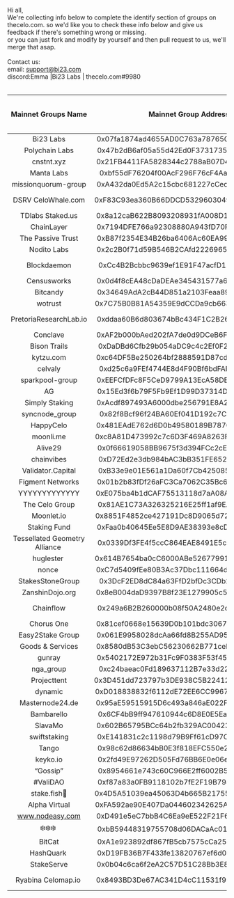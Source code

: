 
Hi all,
<br/>
We're collecting info below to complete the identify section of groups on thecelo.com. so we'd like you to check these info below and give us feedback if there's something wrong or missing.
<br/> or you can just fork and modify by yourself and then pull request to us, we'll merge that asap. <br/>
<br/>
Contact us:<br/>
email: support@bi23.com<br/>
discord:Emma |Bi23 Labs  | thecelo.com#9980<br/>
<br/>

| Mainnet Groups Name  | Mainnet Group Address | [TGCSO](https://docs.google.com/spreadsheets/d/e/2PACX-1vQwk10o6YV0uriR8LuYfLqB1irjmOX_-L6Jljn3BtKlmz_R_TsUU8aI-pMqGVlu4HQKIQlQaFkUhsyl/pubhtml?gid=1970613133&single=true) entity identity | [TGCSO](https://docs.google.com/spreadsheets/d/e/2PACX-1vQwk10o6YV0uriR8LuYfLqB1irjmOX_-L6Jljn3BtKlmz_R_TsUU8aI-pMqGVlu4HQKIQlQaFkUhsyl/pubhtml?gid=1970613133&single=true) master validator chanllege | community tool | keybase|website |
| :---: | :-------: | :-------: | :-----: | :-----: | :-----: | :-----: |
| Bi23 Labs|0x07fa1874ad4655AD0C763a7876503509be11e29E|Bi23|50.00%|https://thecelo.com|https://keybase.io/sunxmldapp|https://bi23.com|
| Polychain Labs|0x47b2dB6af05a55d42Ed0F3731735F9479ABF0673|/|/|
| cnstnt.xyz|0x21FB4411FA5828344c2788aB07D4cc12a12571b9|cnstnt.xyz|/| 
| Manta Labs|0xbf55dF76204f00AcF296F76cF4Aaf86A866a5eb0|/|/|
| missionquorum-group|0xA432da0Ed5A2c15cbc681227cCec3b375908FdCB|/|/|
| DSRV CeloWhale.com | 0xF83C93ea360B66DDCD532960304948B1c10786a1|dsrv labs - WellDoneStake.com|75.00%|https://www.celowhale.com|
| TDlabs   Staked.us | 0x8a12caB622B8093208931fA008D12D6Ba5AF47E4|Tdlabs|70.00%
| ChainLayer | 0x7194DFE766a92308880A943fD70F31c8E7c50e66|Chainlayer1|100.00%
| The Passive Trust | 0xB87f2354E34B26ba6406Ac60EA99DCD8cd5e63Bf|/|/|
| Nodito Labs | 0x2c2B0f71d59B546B2CAfd222696589c13C3c325C|/|/|
| Blockdaemon | 0xCc4B2Bcbbc9639ef1E91F47acfD12Bd131525e79|"daithi-blockdaemon|70.00%|
| Censusworks | 0x0d4f8cEA48cDaDEAe345431577a64983c0535B12|census0|72.50%|
| Bitcandy | 0x34649AdA2cB44D851a2103Feaa8922DedDABfc1c|/|/|
| wotrust | 0x7C75B0B81A54359E9dCCDa9cb663ca2e3De6B710|wotrust1|72.50%|
| PretoriaResearchLab.io|0xddaa60B6d803674bBc434F1C2B261CeB67C2fd7c|pretoria|66.70%|https://cauldron.pretoriaresearchlab.io/block-map|
| Conclave|0xAF2b000bAed202fA7de0d9DCeB6F6612De348011|/|/|
| Bison Trails | 0xDaDBd6Cfb29b054aDC9c4c2Ef0F21f0BBdb44871|Bison Trails|69.20%|
| kytzu.com | 0xc64DF5Be250264bf2888591D87cdeB13BFADC501|kytzu|76.70%|
| celvaly | 0xd25c6a9FEf4744E8d4F90Bf6bdFAF7686909d799|celvaly0 |72.50%|
| sparkpool-group | 0xEEFCfDFc8F5CeD9799A13EcA58DE2ba7534eAB92|sparkpool-v1"|30.00%|
| AG | 0x15Ed3f6b79F5Fb9Ef1D99D37314Dd626b3005F0b|AGx1|53.30%|
| Simply Staking | 0xAcdf897493A6000dbe256791E8A2beCbb405FD4F|Simply Staking|100.00%|
| syncnode_group | 0x82f8Bcf96f24BA60Ef041D192c7CE04C907E2fb8|syncnode|75.00%|
| HappyCelo | 0x481EAdE762d6D0b49580189B78709c9347b395bf|happycelo|88.30%|
| moonli.me | 0xc8A81D473992c7c6D3F469A8263F24914625709d|moonlime|72.50%|
| Alive29 | 0x0f66619058BB9675f3d394FCc2cE236a29901571|Alive29|82.50%|
| chainvibes | 0xD72Ed2e3db984bAC3bB351FE652200dE527eFfcf|chainvibes|100.00%|
| Validator.Capital | 0xB33e9e01E561a1Da60f7Cb42508500e571afb6Eb|/|/|
| Figment Networks | 0x01b2b83fDf26aFC3Ca7062C35Bc68c8DdE56dB04|Figment Networks|95.80%|
| YYYYYYYYYYYYY | 0xE075ba4b1dCAF75513118d7aA08A057c658842c9|YYYYYYYYYYYYY|65.80%
| The Celo Group | 0x81AE1C73A326325216E25ff1af9EA3871195036E|Newroad|/|
| Moonlet.io | 0x8851F4852ce427191Dc8D9065d720619889e3260|MoonletV|100.00%|
| Staking Fund | 0xFaa0b40645Ee5E8D9AE38393e8cDF8e5baA71d13|Staking Fund|75.00%|
| Tessellated Geometry Alliance | 0x0339Df3FE4f5ccC864EAE8491E5c8AEc4611A631|/|/|
| huglester | 0x614B7654ba0cC6000ABe526779911b70C1F7125A|huglester00|54.20%|
| nonce | 0xC7d5409fEe80B3Ac37Dbc111664dC511a5982469|nonce - validator1|/|
| StakesStoneGroup| 0x3DcF2ED8dC84a63FfD2bfDc3CDb2fA0B1aeAfE5c|StakesStoneGroup|75.00%|
| ZanshinDojo.org| 0x8eB004daD9397B8f23E1279905c584920000756D|ZanshinDojo.org|63.30%|
| Chainflow| 0x249a6B2B260000b08f50A2480e2d703bAf02E8BE|Chainflow-Validator|/|
| Chorus One| 0x81cef0668e15639D0b101bdc3067699309D73BED|chorusone|75.80%|
| Easy2Stake Group| 0x061E9958028dcAa66fd8B255AD95194203b6c4Da|/|/|
| Goods & Services| 0x8580dB53C3ebC56230662B771ceF2707E92Ef83A|/|/|
| gunray| 0x5402172E972b31Fc9F0383F53f45823Ab5037379|gunray01|0.00%|
| nga_group| 0xc24baeac0Fd189637112B7e33d22FfF2730aF993|NGA_validator|/|
| Projecttent| 0x3D451dd723797b3DE938C5B22412032B6452591A|projecttent-ceres|70.00%|
| dynamic| 0xD018838832f6112dE72EE6CC9967C56B333a0d1C|/|/|
| Masternode24.de| 0x95aE59515915D6c493a846aE022F93726652b50A|Masternode25.de|69.20%|
| Bambarello| 0x6CF4bB9ff947610944c6D8E0E5Ea26B1dEa73196|Bambarello|90.80%|
| SlavaMo| 0x602B65795BCc64b2fb329AC004236E194f077158|SlavaMo|/|
| swiftstaking| 0xE141831c2c1198d79B9Ff61cD97C3bAca7F071E0|/|/|
| Tango| 0x98c62d86634bB0E3f818EFC550e2F33369Eae7F3|/|/|
| keyko.io| 0x2fd49E97262D505Fd76BB6E0e06eC10e1fd54589|/|/|
| “Gossip”| 0x8954661e743c60C966E2ff6002B514126bb1cFe2|/|/|
| #ValiDAO| 0xf87a83a0FB9118102b7fE2F19B7940dE3D421932|/|/|
| stake.fish🐠 | 0x4D5A51039ea45063D4b665B21755db20A738DaDc|stake.fish|66.70%|
| Alpha Virtual| 0xFA592ae90E407Da044602342625AAABBF5d50C22|/|/|
| www.nodeasy.com| 0xD491e5eC7bbB4C6Ea9eE522F21F6621706e65a3E|Nodeasy|/|
| ❄️❄️❄️ | 0xbB59448319755708d06DACaAc017308129FffdBb|/|/|
| BitCat| 0xA1e923892df867fB5cb7575cCa2538c394aD1BD9|bitcat|/|
| HashQuark | 0xD19FB36B7F433fe13820767ef6d0E26FDbaB68CC|hashquark|0.00%|
| StakeServe| 0x0b04c6ca6f2eA2C57D51C28Bb3E82b0c9B4072Eb|/|/|
| Ryabina  Celomap.io | 0x8493BD3De67AC341D4cC11531f96a1A2cdBf29aD|ryabina-1|0.00%|https://celomap.io https://t.me/Celo_Ryabina_bot|
